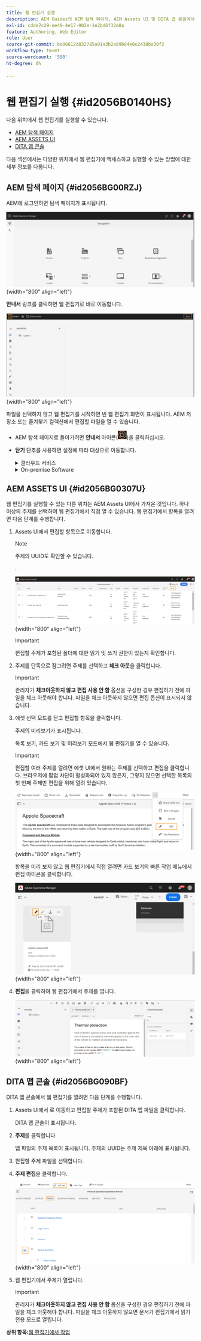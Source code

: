 ```yaml
---
title: 웹 편집기 실행
description: AEM Guides의 AEM 탐색 페이지, AEM Assets UI 및 DITA 맵 콘솔에서 웹 편집기를 실행하는 방법을 알아봅니다.
exl-id: cdde7c29-ee49-4e17-902e-1e2bd6f32e8a
feature: Authoring, Web Editor
role: User
source-git-commit: be06612d832785a91a3b2a89b84e0c2438ba30f2
workflow-type: tm+mt
source-wordcount: '590'
ht-degree: 0%

---
```


# 웹 편집기 실행 {#id2056B0140HS}

다음 위치에서 웹 편집기를 실행할 수 있습니다.

- [AEM 탐색 페이지](#id2056BG00RZJ)
- [AEM ASSETS UI](#id2056BG0307U)
- [DITA 맵 콘솔](#id2056BG090BF)

다음 섹션에서는 다양한 위치에서 웹 편집기에 액세스하고 실행할 수 있는 방법에 대한 세부 정보를 다룹니다.

## AEM 탐색 페이지 {#id2056BG00RZJ}

AEM에 로그인하면 탐색 페이지가 표시됩니다.

![](images/web-editor-from-navigation-page.png){width="800" align="left"}

**안내서** 링크를 클릭하면 웹 편집기로 바로 이동합니다.

![](images/web-editor-launch-page.png){width="800" align="left"}

파일을 선택하지 않고 웹 편집기를 시작하면 빈 웹 편집기 화면이 표시됩니다. AEM 저장소 또는 즐겨찾기 컬렉션에서 편집할 파일을 열 수 있습니다.

- AEM 탐색 페이지로 돌아가려면 **안내서** 아이콘(![](images/aem-guides-icon.png))을 클릭하십시오.

- **닫기** 단추를 사용하면 설정에 따라 대상으로 이동합니다.



  <details>

  <summary> 클라우드 서비스 </summary>

  Cloud Service을 사용하는 경우 **닫기** 단추를 클릭하여 AEM 탐색 페이지로 돌아갑니다.
  </details>

  <details>

  <summary> On-premise Software</summary>

  AEM Guides On-premise Software(4.2.1 이상)를 사용 중인 경우 오른쪽의 **닫기** 단추를 클릭하여 Assets UI의 현재 파일 경로로 돌아갑니다.

  </details>

## AEM ASSETS UI {#id2056BG0307U}

웹 편집기를 실행할 수 있는 다른 위치는 AEM Assets UI에서 가져온 것입니다. 하나 이상의 주제를 선택하여 웹 편집기에서 직접 열 수 있습니다. 웹 편집기에서 항목을 열려면 다음 단계를 수행합니다.

1. Assets UI에서 편집할 항목으로 이동합니다.

   >[!NOTE]
   >
   > 주제의 UUID도 확인할 수 있습니다.

   .

   ![](images/assets_ui_with_uuid_cs.png){width="800" align="left"}

   >[!IMPORTANT]
   >
   > 편집할 주제가 포함된 폴더에 대한 읽기 및 쓰기 권한이 있는지 확인합니다.

1. 주제를 단독으로 잠그려면 주제를 선택하고 **체크 아웃**&#x200B;을 클릭합니다.

   >[!IMPORTANT]
   >
   > 관리자가 **체크아웃하지 않고 편집 사용 안 함** 옵션을 구성한 경우 편집하기 전에 파일을 체크 아웃해야 합니다. 파일을 체크 아웃하지 않으면 편집 옵션이 표시되지 않습니다.

1. 에셋 선택 모드를 닫고 편집할 항목을 클릭합니다.

   주제의 미리보기가 표시됩니다.

   목록 보기, 카드 보기 및 미리보기 모드에서 웹 편집기를 열 수 있습니다.

   >[!IMPORTANT]
   >
   > 편집할 여러 주제를 열려면 에셋 UI에서 원하는 주제를 선택하고 편집을 클릭합니다. 브라우저에 팝업 차단이 활성화되어 있지 않은지, 그렇지 않으면 선택한 목록의 첫 번째 주제만 편집을 위해 열려 있습니다.

   ![](images/edit-from-preview_cs.png){width="800" align="left"}

   항목을 미리 보지 않고 웹 편집기에서 직접 열려면 카드 보기의 빠른 작업 메뉴에서 편집 아이콘을 클릭합니다.

   ![](images/edit-topic-from-quick-action_cs.png){width="800" align="left"}

1. **편집**&#x200B;을 클릭하여 웹 편집기에서 주제를 엽니다.

   ![](images/edit-mode.png){width="800" align="left"}


## DITA 맵 콘솔 {#id2056BG090BF}

DITA 맵 콘솔에서 웹 편집기를 열려면 다음 단계를 수행합니다.

1. Assets UI에서 로 이동하고 편집할 주제가 포함된 DITA 맵 파일을 클릭합니다.

   DITA 맵 콘솔이 표시됩니다.

1. **주제**&#x200B;를 클릭합니다.

   맵 파일의 주제 목록이 표시됩니다. 주제의 UUID는 주제 제목 아래에 표시됩니다.

1. 편집할 주제 파일을 선택합니다.

1. **주제 편집**&#x200B;을 클릭합니다.

   ![](images/edit-topics-map-console_cs.png){width="800" align="left"}

1. 웹 편집기에서 주제가 열립니다.

   >[!IMPORTANT]
   >
   > 관리자가 **체크아웃하지 않고 편집 사용 안 함** 옵션을 구성한 경우 편집하기 전에 파일을 체크 아웃해야 합니다. 파일을 체크 아웃하지 않으면 문서가 편집기에서 읽기 전용 모드로 열립니다.


**상위 항목:**[&#x200B;웹 편집기에서 작업](web-editor.md)
